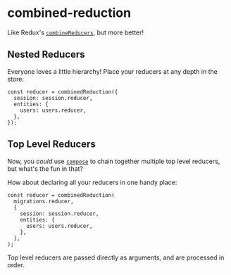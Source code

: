 # combined-reduction

Like Redux's [`combineReducers`](http://redux.js.org/docs/api/combineReducers.html), but more better!


## Nested Reducers

Everyone loves a little hierarchy!  Place your reducers at any depth in the store:

```
const reducer = combinedReduction({
  session: session.reducer,
  entities: {
    users: users.reducer,
  },
});
```


## Top Level Reducers

Now, you _could_ use [`compose`](http://redux.js.org/docs/api/compose.html) to chain together multiple top level reducers, but what's the fun in that?

How about declaring all your reducers in one handy place:

```
const reducer = combinedReduction(
  migrations.reducer,
  {
    session: session.reducer,
    entities: {
      users: users.reducer,
    },
  },
);
```

Top level reducers are passed directly as arguments, and are processed in order.
